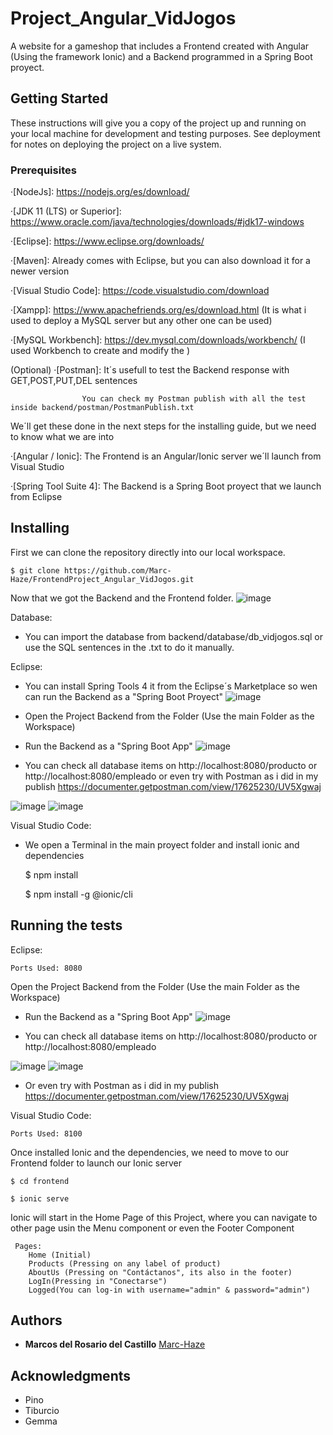 # Project_Angular_VidJogos

A website for a gameshop that includes a Frontend created with Angular (Using the framework Ionic) and a Backend programmed in a Spring Boot proyect.

## Getting Started

These instructions will give you a copy of the project up and running on
your local machine for development and testing purposes. See deployment
for notes on deploying the project on a live system.

### Prerequisites

·[NodeJs]: https://nodejs.org/es/download/

·[JDK 11 (LTS) or Superior]: https://www.oracle.com/java/technologies/downloads/#jdk17-windows 

·[Eclipse]: https://www.eclipse.org/downloads/

·[Maven]: Already comes with Eclipse, but you can also download it for a newer version 

·[Visual Studio Code]: https://code.visualstudio.com/download

·[Xampp]: https://www.apachefriends.org/es/download.html (It is what i used to deploy a MySQL server but any other one can be used)

·[MySQL Workbench]: https://dev.mysql.com/downloads/workbench/ (I used Workbench to create and modify the )


(Optional) ·[Postman]: It´s usefull to test the Backend response with GET,POST,PUT,DEL sentences
                    
                    You can check my Postman publish with all the test inside backend/postman/PostmanPublish.txt 

We´ll get these done in the next steps for the installing guide, but we need to know what we are into

·[Angular / Ionic]: The Frontend is an Angular/Ionic server we´ll launch from Visual Studio

·[Spring Tool Suite 4]: The Backend is a Spring Boot proyect that we launch from Eclipse


## Installing

First we can clone the repository directly into our local workspace.

    $ git clone https://github.com/Marc-Haze/FrontendProject_Angular_VidJogos.git

Now that we got the Backend and the Frontend folder. ![image](https://user-images.githubusercontent.com/91074603/137822363-5c0fad25-27d7-4426-a1f8-084b54221f39.png)

Database:
  
  - You can import the database from backend/database/db_vidjogos.sql or use the SQL sentences in the .txt to do it manually.

Eclipse:

  - You can install Spring Tools 4 it from the Eclipse´s Marketplace so wen can run the Backend as a "Spring Boot Proyect"
    ![image](https://user-images.githubusercontent.com/91074603/137822645-550c3003-3622-4490-8379-3b543da6f159.png)

   - Open the Project Backend from the Folder (Use the main Folder as the Workspace)
   - Run the Backend as a "Spring Boot App"
    ![image](https://user-images.githubusercontent.com/91074603/137822731-2244fa12-a4fc-4056-ae77-b5c6f53340b7.png)

   - You can check all database items on http://localhost:8080/producto or http://localhost:8080/empleado or even try with Postman as i did in my publish https://documenter.getpostman.com/view/17625230/UV5Xgwaj

![image](https://user-images.githubusercontent.com/91074603/137823312-abb70134-2181-4a8e-9b30-6278e1fc7968.png)
![image](https://user-images.githubusercontent.com/91074603/137823336-a13ea252-ff18-46ea-9750-df12351eb72e.png)

Visual Studio Code:
  - We open a Terminal in the main proyect folder and install ionic and dependencies
  
      $ npm install
      
      $ npm install -g @ionic/cli



## Running the tests

Eclipse:
 
    Ports Used: 8080

Open the Project Backend from the Folder (Use the main Folder as the Workspace)
 
  - Run the Backend as a "Spring Boot App"
      ![image](https://user-images.githubusercontent.com/91074603/137822731-2244fa12-a4fc-4056-ae77-b5c6f53340b7.png)

  - You can check all database items on http://localhost:8080/producto or http://localhost:8080/empleado 

![image](https://user-images.githubusercontent.com/91074603/137823312-abb70134-2181-4a8e-9b30-6278e1fc7968.png)
![image](https://user-images.githubusercontent.com/91074603/137823336-a13ea252-ff18-46ea-9750-df12351eb72e.png)


  - Or even try with Postman as i did in my publish https://documenter.getpostman.com/view/17625230/UV5Xgwaj

Visual Studio Code:

    Ports Used: 8100

 Once installed Ionic and the dependencies, we need to move to our Frontend folder to launch our Ionic server
 
    $ cd frontend
    
    $ ionic serve
    
  Ionic will start in the Home Page of this Project, where you can navigate to other page usin the Menu component or even the Footer Component
 
     Pages: 
        Home (Initial) 
        Products (Pressing on any label of product)
        AboutUs (Pressing on "Contáctanos", its also in the footer)
        LogIn(Pressing in "Conectarse")
        Logged(You can log-in with username="admin" & password="admin")


## Authors

  - **Marcos del Rosario del Castillo**
    [Marc-Haze](https://github.com/Marc-Haze)


## Acknowledgments

  - Pino
  - Tiburcio
  - Gemma
